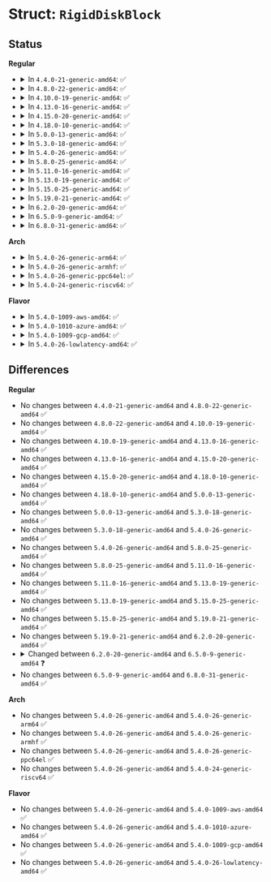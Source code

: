 # Struct: <code>RigidDiskBlock</code>

## Status
<b>Regular</b>
<ul>
<li>
<details>
<summary>In <code>4.4.0-21-generic-amd64</code>: ✅</summary>

```c
struct RigidDiskBlock {
    __u32 rdb_ID;
    __be32 rdb_SummedLongs;
    __s32 rdb_ChkSum;
    __u32 rdb_HostID;
    __be32 rdb_BlockBytes;
    __u32 rdb_Flags;
    __u32 rdb_BadBlockList;
    __be32 rdb_PartitionList;
    __u32 rdb_FileSysHeaderList;
    __u32 rdb_DriveInit;
    __u32[6] rdb_Reserved1;
    __u32 rdb_Cylinders;
    __u32 rdb_Sectors;
    __u32 rdb_Heads;
    __u32 rdb_Interleave;
    __u32 rdb_Park;
    __u32[3] rdb_Reserved2;
    __u32 rdb_WritePreComp;
    __u32 rdb_ReducedWrite;
    __u32 rdb_StepRate;
    __u32[5] rdb_Reserved3;
    __u32 rdb_RDBBlocksLo;
    __u32 rdb_RDBBlocksHi;
    __u32 rdb_LoCylinder;
    __u32 rdb_HiCylinder;
    __u32 rdb_CylBlocks;
    __u32 rdb_AutoParkSeconds;
    __u32 rdb_HighRDSKBlock;
    __u32 rdb_Reserved4;
    char[8] rdb_DiskVendor;
    char[16] rdb_DiskProduct;
    char[4] rdb_DiskRevision;
    char[8] rdb_ControllerVendor;
    char[16] rdb_ControllerProduct;
    char[4] rdb_ControllerRevision;
    __u32[10] rdb_Reserved5;
}
```
</details>
</li>
<li>
<details>
<summary>In <code>4.8.0-22-generic-amd64</code>: ✅</summary>

```c
struct RigidDiskBlock {
    __u32 rdb_ID;
    __be32 rdb_SummedLongs;
    __s32 rdb_ChkSum;
    __u32 rdb_HostID;
    __be32 rdb_BlockBytes;
    __u32 rdb_Flags;
    __u32 rdb_BadBlockList;
    __be32 rdb_PartitionList;
    __u32 rdb_FileSysHeaderList;
    __u32 rdb_DriveInit;
    __u32[6] rdb_Reserved1;
    __u32 rdb_Cylinders;
    __u32 rdb_Sectors;
    __u32 rdb_Heads;
    __u32 rdb_Interleave;
    __u32 rdb_Park;
    __u32[3] rdb_Reserved2;
    __u32 rdb_WritePreComp;
    __u32 rdb_ReducedWrite;
    __u32 rdb_StepRate;
    __u32[5] rdb_Reserved3;
    __u32 rdb_RDBBlocksLo;
    __u32 rdb_RDBBlocksHi;
    __u32 rdb_LoCylinder;
    __u32 rdb_HiCylinder;
    __u32 rdb_CylBlocks;
    __u32 rdb_AutoParkSeconds;
    __u32 rdb_HighRDSKBlock;
    __u32 rdb_Reserved4;
    char[8] rdb_DiskVendor;
    char[16] rdb_DiskProduct;
    char[4] rdb_DiskRevision;
    char[8] rdb_ControllerVendor;
    char[16] rdb_ControllerProduct;
    char[4] rdb_ControllerRevision;
    __u32[10] rdb_Reserved5;
}
```
</details>
</li>
<li>
<details>
<summary>In <code>4.10.0-19-generic-amd64</code>: ✅</summary>

```c
struct RigidDiskBlock {
    __u32 rdb_ID;
    __be32 rdb_SummedLongs;
    __s32 rdb_ChkSum;
    __u32 rdb_HostID;
    __be32 rdb_BlockBytes;
    __u32 rdb_Flags;
    __u32 rdb_BadBlockList;
    __be32 rdb_PartitionList;
    __u32 rdb_FileSysHeaderList;
    __u32 rdb_DriveInit;
    __u32[6] rdb_Reserved1;
    __u32 rdb_Cylinders;
    __u32 rdb_Sectors;
    __u32 rdb_Heads;
    __u32 rdb_Interleave;
    __u32 rdb_Park;
    __u32[3] rdb_Reserved2;
    __u32 rdb_WritePreComp;
    __u32 rdb_ReducedWrite;
    __u32 rdb_StepRate;
    __u32[5] rdb_Reserved3;
    __u32 rdb_RDBBlocksLo;
    __u32 rdb_RDBBlocksHi;
    __u32 rdb_LoCylinder;
    __u32 rdb_HiCylinder;
    __u32 rdb_CylBlocks;
    __u32 rdb_AutoParkSeconds;
    __u32 rdb_HighRDSKBlock;
    __u32 rdb_Reserved4;
    char[8] rdb_DiskVendor;
    char[16] rdb_DiskProduct;
    char[4] rdb_DiskRevision;
    char[8] rdb_ControllerVendor;
    char[16] rdb_ControllerProduct;
    char[4] rdb_ControllerRevision;
    __u32[10] rdb_Reserved5;
}
```
</details>
</li>
<li>
<details>
<summary>In <code>4.13.0-16-generic-amd64</code>: ✅</summary>

```c
struct RigidDiskBlock {
    __u32 rdb_ID;
    __be32 rdb_SummedLongs;
    __s32 rdb_ChkSum;
    __u32 rdb_HostID;
    __be32 rdb_BlockBytes;
    __u32 rdb_Flags;
    __u32 rdb_BadBlockList;
    __be32 rdb_PartitionList;
    __u32 rdb_FileSysHeaderList;
    __u32 rdb_DriveInit;
    __u32[6] rdb_Reserved1;
    __u32 rdb_Cylinders;
    __u32 rdb_Sectors;
    __u32 rdb_Heads;
    __u32 rdb_Interleave;
    __u32 rdb_Park;
    __u32[3] rdb_Reserved2;
    __u32 rdb_WritePreComp;
    __u32 rdb_ReducedWrite;
    __u32 rdb_StepRate;
    __u32[5] rdb_Reserved3;
    __u32 rdb_RDBBlocksLo;
    __u32 rdb_RDBBlocksHi;
    __u32 rdb_LoCylinder;
    __u32 rdb_HiCylinder;
    __u32 rdb_CylBlocks;
    __u32 rdb_AutoParkSeconds;
    __u32 rdb_HighRDSKBlock;
    __u32 rdb_Reserved4;
    char[8] rdb_DiskVendor;
    char[16] rdb_DiskProduct;
    char[4] rdb_DiskRevision;
    char[8] rdb_ControllerVendor;
    char[16] rdb_ControllerProduct;
    char[4] rdb_ControllerRevision;
    __u32[10] rdb_Reserved5;
}
```
</details>
</li>
<li>
<details>
<summary>In <code>4.15.0-20-generic-amd64</code>: ✅</summary>

```c
struct RigidDiskBlock {
    __u32 rdb_ID;
    __be32 rdb_SummedLongs;
    __s32 rdb_ChkSum;
    __u32 rdb_HostID;
    __be32 rdb_BlockBytes;
    __u32 rdb_Flags;
    __u32 rdb_BadBlockList;
    __be32 rdb_PartitionList;
    __u32 rdb_FileSysHeaderList;
    __u32 rdb_DriveInit;
    __u32[6] rdb_Reserved1;
    __u32 rdb_Cylinders;
    __u32 rdb_Sectors;
    __u32 rdb_Heads;
    __u32 rdb_Interleave;
    __u32 rdb_Park;
    __u32[3] rdb_Reserved2;
    __u32 rdb_WritePreComp;
    __u32 rdb_ReducedWrite;
    __u32 rdb_StepRate;
    __u32[5] rdb_Reserved3;
    __u32 rdb_RDBBlocksLo;
    __u32 rdb_RDBBlocksHi;
    __u32 rdb_LoCylinder;
    __u32 rdb_HiCylinder;
    __u32 rdb_CylBlocks;
    __u32 rdb_AutoParkSeconds;
    __u32 rdb_HighRDSKBlock;
    __u32 rdb_Reserved4;
    char[8] rdb_DiskVendor;
    char[16] rdb_DiskProduct;
    char[4] rdb_DiskRevision;
    char[8] rdb_ControllerVendor;
    char[16] rdb_ControllerProduct;
    char[4] rdb_ControllerRevision;
    __u32[10] rdb_Reserved5;
}
```
</details>
</li>
<li>
<details>
<summary>In <code>4.18.0-10-generic-amd64</code>: ✅</summary>

```c
struct RigidDiskBlock {
    __u32 rdb_ID;
    __be32 rdb_SummedLongs;
    __s32 rdb_ChkSum;
    __u32 rdb_HostID;
    __be32 rdb_BlockBytes;
    __u32 rdb_Flags;
    __u32 rdb_BadBlockList;
    __be32 rdb_PartitionList;
    __u32 rdb_FileSysHeaderList;
    __u32 rdb_DriveInit;
    __u32[6] rdb_Reserved1;
    __u32 rdb_Cylinders;
    __u32 rdb_Sectors;
    __u32 rdb_Heads;
    __u32 rdb_Interleave;
    __u32 rdb_Park;
    __u32[3] rdb_Reserved2;
    __u32 rdb_WritePreComp;
    __u32 rdb_ReducedWrite;
    __u32 rdb_StepRate;
    __u32[5] rdb_Reserved3;
    __u32 rdb_RDBBlocksLo;
    __u32 rdb_RDBBlocksHi;
    __u32 rdb_LoCylinder;
    __u32 rdb_HiCylinder;
    __u32 rdb_CylBlocks;
    __u32 rdb_AutoParkSeconds;
    __u32 rdb_HighRDSKBlock;
    __u32 rdb_Reserved4;
    char[8] rdb_DiskVendor;
    char[16] rdb_DiskProduct;
    char[4] rdb_DiskRevision;
    char[8] rdb_ControllerVendor;
    char[16] rdb_ControllerProduct;
    char[4] rdb_ControllerRevision;
    __u32[10] rdb_Reserved5;
}
```
</details>
</li>
<li>
<details>
<summary>In <code>5.0.0-13-generic-amd64</code>: ✅</summary>

```c
struct RigidDiskBlock {
    __u32 rdb_ID;
    __be32 rdb_SummedLongs;
    __s32 rdb_ChkSum;
    __u32 rdb_HostID;
    __be32 rdb_BlockBytes;
    __u32 rdb_Flags;
    __u32 rdb_BadBlockList;
    __be32 rdb_PartitionList;
    __u32 rdb_FileSysHeaderList;
    __u32 rdb_DriveInit;
    __u32[6] rdb_Reserved1;
    __u32 rdb_Cylinders;
    __u32 rdb_Sectors;
    __u32 rdb_Heads;
    __u32 rdb_Interleave;
    __u32 rdb_Park;
    __u32[3] rdb_Reserved2;
    __u32 rdb_WritePreComp;
    __u32 rdb_ReducedWrite;
    __u32 rdb_StepRate;
    __u32[5] rdb_Reserved3;
    __u32 rdb_RDBBlocksLo;
    __u32 rdb_RDBBlocksHi;
    __u32 rdb_LoCylinder;
    __u32 rdb_HiCylinder;
    __u32 rdb_CylBlocks;
    __u32 rdb_AutoParkSeconds;
    __u32 rdb_HighRDSKBlock;
    __u32 rdb_Reserved4;
    char[8] rdb_DiskVendor;
    char[16] rdb_DiskProduct;
    char[4] rdb_DiskRevision;
    char[8] rdb_ControllerVendor;
    char[16] rdb_ControllerProduct;
    char[4] rdb_ControllerRevision;
    __u32[10] rdb_Reserved5;
}
```
</details>
</li>
<li>
<details>
<summary>In <code>5.3.0-18-generic-amd64</code>: ✅</summary>

```c
struct RigidDiskBlock {
    __u32 rdb_ID;
    __be32 rdb_SummedLongs;
    __s32 rdb_ChkSum;
    __u32 rdb_HostID;
    __be32 rdb_BlockBytes;
    __u32 rdb_Flags;
    __u32 rdb_BadBlockList;
    __be32 rdb_PartitionList;
    __u32 rdb_FileSysHeaderList;
    __u32 rdb_DriveInit;
    __u32[6] rdb_Reserved1;
    __u32 rdb_Cylinders;
    __u32 rdb_Sectors;
    __u32 rdb_Heads;
    __u32 rdb_Interleave;
    __u32 rdb_Park;
    __u32[3] rdb_Reserved2;
    __u32 rdb_WritePreComp;
    __u32 rdb_ReducedWrite;
    __u32 rdb_StepRate;
    __u32[5] rdb_Reserved3;
    __u32 rdb_RDBBlocksLo;
    __u32 rdb_RDBBlocksHi;
    __u32 rdb_LoCylinder;
    __u32 rdb_HiCylinder;
    __u32 rdb_CylBlocks;
    __u32 rdb_AutoParkSeconds;
    __u32 rdb_HighRDSKBlock;
    __u32 rdb_Reserved4;
    char[8] rdb_DiskVendor;
    char[16] rdb_DiskProduct;
    char[4] rdb_DiskRevision;
    char[8] rdb_ControllerVendor;
    char[16] rdb_ControllerProduct;
    char[4] rdb_ControllerRevision;
    __u32[10] rdb_Reserved5;
}
```
</details>
</li>
<li>
<details>
<summary>In <code>5.4.0-26-generic-amd64</code>: ✅</summary>

```c
struct RigidDiskBlock {
    __u32 rdb_ID;
    __be32 rdb_SummedLongs;
    __s32 rdb_ChkSum;
    __u32 rdb_HostID;
    __be32 rdb_BlockBytes;
    __u32 rdb_Flags;
    __u32 rdb_BadBlockList;
    __be32 rdb_PartitionList;
    __u32 rdb_FileSysHeaderList;
    __u32 rdb_DriveInit;
    __u32[6] rdb_Reserved1;
    __u32 rdb_Cylinders;
    __u32 rdb_Sectors;
    __u32 rdb_Heads;
    __u32 rdb_Interleave;
    __u32 rdb_Park;
    __u32[3] rdb_Reserved2;
    __u32 rdb_WritePreComp;
    __u32 rdb_ReducedWrite;
    __u32 rdb_StepRate;
    __u32[5] rdb_Reserved3;
    __u32 rdb_RDBBlocksLo;
    __u32 rdb_RDBBlocksHi;
    __u32 rdb_LoCylinder;
    __u32 rdb_HiCylinder;
    __u32 rdb_CylBlocks;
    __u32 rdb_AutoParkSeconds;
    __u32 rdb_HighRDSKBlock;
    __u32 rdb_Reserved4;
    char[8] rdb_DiskVendor;
    char[16] rdb_DiskProduct;
    char[4] rdb_DiskRevision;
    char[8] rdb_ControllerVendor;
    char[16] rdb_ControllerProduct;
    char[4] rdb_ControllerRevision;
    __u32[10] rdb_Reserved5;
}
```
</details>
</li>
<li>
<details>
<summary>In <code>5.8.0-25-generic-amd64</code>: ✅</summary>

```c
struct RigidDiskBlock {
    __u32 rdb_ID;
    __be32 rdb_SummedLongs;
    __s32 rdb_ChkSum;
    __u32 rdb_HostID;
    __be32 rdb_BlockBytes;
    __u32 rdb_Flags;
    __u32 rdb_BadBlockList;
    __be32 rdb_PartitionList;
    __u32 rdb_FileSysHeaderList;
    __u32 rdb_DriveInit;
    __u32[6] rdb_Reserved1;
    __u32 rdb_Cylinders;
    __u32 rdb_Sectors;
    __u32 rdb_Heads;
    __u32 rdb_Interleave;
    __u32 rdb_Park;
    __u32[3] rdb_Reserved2;
    __u32 rdb_WritePreComp;
    __u32 rdb_ReducedWrite;
    __u32 rdb_StepRate;
    __u32[5] rdb_Reserved3;
    __u32 rdb_RDBBlocksLo;
    __u32 rdb_RDBBlocksHi;
    __u32 rdb_LoCylinder;
    __u32 rdb_HiCylinder;
    __u32 rdb_CylBlocks;
    __u32 rdb_AutoParkSeconds;
    __u32 rdb_HighRDSKBlock;
    __u32 rdb_Reserved4;
    char[8] rdb_DiskVendor;
    char[16] rdb_DiskProduct;
    char[4] rdb_DiskRevision;
    char[8] rdb_ControllerVendor;
    char[16] rdb_ControllerProduct;
    char[4] rdb_ControllerRevision;
    __u32[10] rdb_Reserved5;
}
```
</details>
</li>
<li>
<details>
<summary>In <code>5.11.0-16-generic-amd64</code>: ✅</summary>

```c
struct RigidDiskBlock {
    __u32 rdb_ID;
    __be32 rdb_SummedLongs;
    __s32 rdb_ChkSum;
    __u32 rdb_HostID;
    __be32 rdb_BlockBytes;
    __u32 rdb_Flags;
    __u32 rdb_BadBlockList;
    __be32 rdb_PartitionList;
    __u32 rdb_FileSysHeaderList;
    __u32 rdb_DriveInit;
    __u32[6] rdb_Reserved1;
    __u32 rdb_Cylinders;
    __u32 rdb_Sectors;
    __u32 rdb_Heads;
    __u32 rdb_Interleave;
    __u32 rdb_Park;
    __u32[3] rdb_Reserved2;
    __u32 rdb_WritePreComp;
    __u32 rdb_ReducedWrite;
    __u32 rdb_StepRate;
    __u32[5] rdb_Reserved3;
    __u32 rdb_RDBBlocksLo;
    __u32 rdb_RDBBlocksHi;
    __u32 rdb_LoCylinder;
    __u32 rdb_HiCylinder;
    __u32 rdb_CylBlocks;
    __u32 rdb_AutoParkSeconds;
    __u32 rdb_HighRDSKBlock;
    __u32 rdb_Reserved4;
    char[8] rdb_DiskVendor;
    char[16] rdb_DiskProduct;
    char[4] rdb_DiskRevision;
    char[8] rdb_ControllerVendor;
    char[16] rdb_ControllerProduct;
    char[4] rdb_ControllerRevision;
    __u32[10] rdb_Reserved5;
}
```
</details>
</li>
<li>
<details>
<summary>In <code>5.13.0-19-generic-amd64</code>: ✅</summary>

```c
struct RigidDiskBlock {
    __u32 rdb_ID;
    __be32 rdb_SummedLongs;
    __s32 rdb_ChkSum;
    __u32 rdb_HostID;
    __be32 rdb_BlockBytes;
    __u32 rdb_Flags;
    __u32 rdb_BadBlockList;
    __be32 rdb_PartitionList;
    __u32 rdb_FileSysHeaderList;
    __u32 rdb_DriveInit;
    __u32[6] rdb_Reserved1;
    __u32 rdb_Cylinders;
    __u32 rdb_Sectors;
    __u32 rdb_Heads;
    __u32 rdb_Interleave;
    __u32 rdb_Park;
    __u32[3] rdb_Reserved2;
    __u32 rdb_WritePreComp;
    __u32 rdb_ReducedWrite;
    __u32 rdb_StepRate;
    __u32[5] rdb_Reserved3;
    __u32 rdb_RDBBlocksLo;
    __u32 rdb_RDBBlocksHi;
    __u32 rdb_LoCylinder;
    __u32 rdb_HiCylinder;
    __u32 rdb_CylBlocks;
    __u32 rdb_AutoParkSeconds;
    __u32 rdb_HighRDSKBlock;
    __u32 rdb_Reserved4;
    char[8] rdb_DiskVendor;
    char[16] rdb_DiskProduct;
    char[4] rdb_DiskRevision;
    char[8] rdb_ControllerVendor;
    char[16] rdb_ControllerProduct;
    char[4] rdb_ControllerRevision;
    __u32[10] rdb_Reserved5;
}
```
</details>
</li>
<li>
<details>
<summary>In <code>5.15.0-25-generic-amd64</code>: ✅</summary>

```c
struct RigidDiskBlock {
    __u32 rdb_ID;
    __be32 rdb_SummedLongs;
    __s32 rdb_ChkSum;
    __u32 rdb_HostID;
    __be32 rdb_BlockBytes;
    __u32 rdb_Flags;
    __u32 rdb_BadBlockList;
    __be32 rdb_PartitionList;
    __u32 rdb_FileSysHeaderList;
    __u32 rdb_DriveInit;
    __u32[6] rdb_Reserved1;
    __u32 rdb_Cylinders;
    __u32 rdb_Sectors;
    __u32 rdb_Heads;
    __u32 rdb_Interleave;
    __u32 rdb_Park;
    __u32[3] rdb_Reserved2;
    __u32 rdb_WritePreComp;
    __u32 rdb_ReducedWrite;
    __u32 rdb_StepRate;
    __u32[5] rdb_Reserved3;
    __u32 rdb_RDBBlocksLo;
    __u32 rdb_RDBBlocksHi;
    __u32 rdb_LoCylinder;
    __u32 rdb_HiCylinder;
    __u32 rdb_CylBlocks;
    __u32 rdb_AutoParkSeconds;
    __u32 rdb_HighRDSKBlock;
    __u32 rdb_Reserved4;
    char[8] rdb_DiskVendor;
    char[16] rdb_DiskProduct;
    char[4] rdb_DiskRevision;
    char[8] rdb_ControllerVendor;
    char[16] rdb_ControllerProduct;
    char[4] rdb_ControllerRevision;
    __u32[10] rdb_Reserved5;
}
```
</details>
</li>
<li>
<details>
<summary>In <code>5.19.0-21-generic-amd64</code>: ✅</summary>

```c
struct RigidDiskBlock {
    __u32 rdb_ID;
    __be32 rdb_SummedLongs;
    __s32 rdb_ChkSum;
    __u32 rdb_HostID;
    __be32 rdb_BlockBytes;
    __u32 rdb_Flags;
    __u32 rdb_BadBlockList;
    __be32 rdb_PartitionList;
    __u32 rdb_FileSysHeaderList;
    __u32 rdb_DriveInit;
    __u32[6] rdb_Reserved1;
    __u32 rdb_Cylinders;
    __u32 rdb_Sectors;
    __u32 rdb_Heads;
    __u32 rdb_Interleave;
    __u32 rdb_Park;
    __u32[3] rdb_Reserved2;
    __u32 rdb_WritePreComp;
    __u32 rdb_ReducedWrite;
    __u32 rdb_StepRate;
    __u32[5] rdb_Reserved3;
    __u32 rdb_RDBBlocksLo;
    __u32 rdb_RDBBlocksHi;
    __u32 rdb_LoCylinder;
    __u32 rdb_HiCylinder;
    __u32 rdb_CylBlocks;
    __u32 rdb_AutoParkSeconds;
    __u32 rdb_HighRDSKBlock;
    __u32 rdb_Reserved4;
    char[8] rdb_DiskVendor;
    char[16] rdb_DiskProduct;
    char[4] rdb_DiskRevision;
    char[8] rdb_ControllerVendor;
    char[16] rdb_ControllerProduct;
    char[4] rdb_ControllerRevision;
    __u32[10] rdb_Reserved5;
}
```
</details>
</li>
<li>
<details>
<summary>In <code>6.2.0-20-generic-amd64</code>: ✅</summary>

```c
struct RigidDiskBlock {
    __u32 rdb_ID;
    __be32 rdb_SummedLongs;
    __s32 rdb_ChkSum;
    __u32 rdb_HostID;
    __be32 rdb_BlockBytes;
    __u32 rdb_Flags;
    __u32 rdb_BadBlockList;
    __be32 rdb_PartitionList;
    __u32 rdb_FileSysHeaderList;
    __u32 rdb_DriveInit;
    __u32[6] rdb_Reserved1;
    __u32 rdb_Cylinders;
    __u32 rdb_Sectors;
    __u32 rdb_Heads;
    __u32 rdb_Interleave;
    __u32 rdb_Park;
    __u32[3] rdb_Reserved2;
    __u32 rdb_WritePreComp;
    __u32 rdb_ReducedWrite;
    __u32 rdb_StepRate;
    __u32[5] rdb_Reserved3;
    __u32 rdb_RDBBlocksLo;
    __u32 rdb_RDBBlocksHi;
    __u32 rdb_LoCylinder;
    __u32 rdb_HiCylinder;
    __u32 rdb_CylBlocks;
    __u32 rdb_AutoParkSeconds;
    __u32 rdb_HighRDSKBlock;
    __u32 rdb_Reserved4;
    char[8] rdb_DiskVendor;
    char[16] rdb_DiskProduct;
    char[4] rdb_DiskRevision;
    char[8] rdb_ControllerVendor;
    char[16] rdb_ControllerProduct;
    char[4] rdb_ControllerRevision;
    __u32[10] rdb_Reserved5;
}
```
</details>
</li>
<li>
<details>
<summary>In <code>6.5.0-9-generic-amd64</code>: ✅</summary>

```c
struct RigidDiskBlock {
    __be32 rdb_ID;
    __be32 rdb_SummedLongs;
    __be32 rdb_ChkSum;
    __be32 rdb_HostID;
    __be32 rdb_BlockBytes;
    __be32 rdb_Flags;
    __be32 rdb_BadBlockList;
    __be32 rdb_PartitionList;
    __be32 rdb_FileSysHeaderList;
    __be32 rdb_DriveInit;
    __be32[6] rdb_Reserved1;
    __be32 rdb_Cylinders;
    __be32 rdb_Sectors;
    __be32 rdb_Heads;
    __be32 rdb_Interleave;
    __be32 rdb_Park;
    __be32[3] rdb_Reserved2;
    __be32 rdb_WritePreComp;
    __be32 rdb_ReducedWrite;
    __be32 rdb_StepRate;
    __be32[5] rdb_Reserved3;
    __be32 rdb_RDBBlocksLo;
    __be32 rdb_RDBBlocksHi;
    __be32 rdb_LoCylinder;
    __be32 rdb_HiCylinder;
    __be32 rdb_CylBlocks;
    __be32 rdb_AutoParkSeconds;
    __be32 rdb_HighRDSKBlock;
    __be32 rdb_Reserved4;
    char[8] rdb_DiskVendor;
    char[16] rdb_DiskProduct;
    char[4] rdb_DiskRevision;
    char[8] rdb_ControllerVendor;
    char[16] rdb_ControllerProduct;
    char[4] rdb_ControllerRevision;
    __be32[10] rdb_Reserved5;
}
```
</details>
</li>
<li>
<details>
<summary>In <code>6.8.0-31-generic-amd64</code>: ✅</summary>

```c
struct RigidDiskBlock {
    __be32 rdb_ID;
    __be32 rdb_SummedLongs;
    __be32 rdb_ChkSum;
    __be32 rdb_HostID;
    __be32 rdb_BlockBytes;
    __be32 rdb_Flags;
    __be32 rdb_BadBlockList;
    __be32 rdb_PartitionList;
    __be32 rdb_FileSysHeaderList;
    __be32 rdb_DriveInit;
    __be32[6] rdb_Reserved1;
    __be32 rdb_Cylinders;
    __be32 rdb_Sectors;
    __be32 rdb_Heads;
    __be32 rdb_Interleave;
    __be32 rdb_Park;
    __be32[3] rdb_Reserved2;
    __be32 rdb_WritePreComp;
    __be32 rdb_ReducedWrite;
    __be32 rdb_StepRate;
    __be32[5] rdb_Reserved3;
    __be32 rdb_RDBBlocksLo;
    __be32 rdb_RDBBlocksHi;
    __be32 rdb_LoCylinder;
    __be32 rdb_HiCylinder;
    __be32 rdb_CylBlocks;
    __be32 rdb_AutoParkSeconds;
    __be32 rdb_HighRDSKBlock;
    __be32 rdb_Reserved4;
    char[8] rdb_DiskVendor;
    char[16] rdb_DiskProduct;
    char[4] rdb_DiskRevision;
    char[8] rdb_ControllerVendor;
    char[16] rdb_ControllerProduct;
    char[4] rdb_ControllerRevision;
    __be32[10] rdb_Reserved5;
}
```
</details>
</li>
</ul>
<b>Arch</b>
<ul>
<li>
<details>
<summary>In <code>5.4.0-26-generic-arm64</code>: ✅</summary>

```c
struct RigidDiskBlock {
    __u32 rdb_ID;
    __be32 rdb_SummedLongs;
    __s32 rdb_ChkSum;
    __u32 rdb_HostID;
    __be32 rdb_BlockBytes;
    __u32 rdb_Flags;
    __u32 rdb_BadBlockList;
    __be32 rdb_PartitionList;
    __u32 rdb_FileSysHeaderList;
    __u32 rdb_DriveInit;
    __u32[6] rdb_Reserved1;
    __u32 rdb_Cylinders;
    __u32 rdb_Sectors;
    __u32 rdb_Heads;
    __u32 rdb_Interleave;
    __u32 rdb_Park;
    __u32[3] rdb_Reserved2;
    __u32 rdb_WritePreComp;
    __u32 rdb_ReducedWrite;
    __u32 rdb_StepRate;
    __u32[5] rdb_Reserved3;
    __u32 rdb_RDBBlocksLo;
    __u32 rdb_RDBBlocksHi;
    __u32 rdb_LoCylinder;
    __u32 rdb_HiCylinder;
    __u32 rdb_CylBlocks;
    __u32 rdb_AutoParkSeconds;
    __u32 rdb_HighRDSKBlock;
    __u32 rdb_Reserved4;
    char[8] rdb_DiskVendor;
    char[16] rdb_DiskProduct;
    char[4] rdb_DiskRevision;
    char[8] rdb_ControllerVendor;
    char[16] rdb_ControllerProduct;
    char[4] rdb_ControllerRevision;
    __u32[10] rdb_Reserved5;
}
```
</details>
</li>
<li>
<details>
<summary>In <code>5.4.0-26-generic-armhf</code>: ✅</summary>

```c
struct RigidDiskBlock {
    __u32 rdb_ID;
    __be32 rdb_SummedLongs;
    __s32 rdb_ChkSum;
    __u32 rdb_HostID;
    __be32 rdb_BlockBytes;
    __u32 rdb_Flags;
    __u32 rdb_BadBlockList;
    __be32 rdb_PartitionList;
    __u32 rdb_FileSysHeaderList;
    __u32 rdb_DriveInit;
    __u32[6] rdb_Reserved1;
    __u32 rdb_Cylinders;
    __u32 rdb_Sectors;
    __u32 rdb_Heads;
    __u32 rdb_Interleave;
    __u32 rdb_Park;
    __u32[3] rdb_Reserved2;
    __u32 rdb_WritePreComp;
    __u32 rdb_ReducedWrite;
    __u32 rdb_StepRate;
    __u32[5] rdb_Reserved3;
    __u32 rdb_RDBBlocksLo;
    __u32 rdb_RDBBlocksHi;
    __u32 rdb_LoCylinder;
    __u32 rdb_HiCylinder;
    __u32 rdb_CylBlocks;
    __u32 rdb_AutoParkSeconds;
    __u32 rdb_HighRDSKBlock;
    __u32 rdb_Reserved4;
    char[8] rdb_DiskVendor;
    char[16] rdb_DiskProduct;
    char[4] rdb_DiskRevision;
    char[8] rdb_ControllerVendor;
    char[16] rdb_ControllerProduct;
    char[4] rdb_ControllerRevision;
    __u32[10] rdb_Reserved5;
}
```
</details>
</li>
<li>
<details>
<summary>In <code>5.4.0-26-generic-ppc64el</code>: ✅</summary>

```c
struct RigidDiskBlock {
    __u32 rdb_ID;
    __be32 rdb_SummedLongs;
    __s32 rdb_ChkSum;
    __u32 rdb_HostID;
    __be32 rdb_BlockBytes;
    __u32 rdb_Flags;
    __u32 rdb_BadBlockList;
    __be32 rdb_PartitionList;
    __u32 rdb_FileSysHeaderList;
    __u32 rdb_DriveInit;
    __u32[6] rdb_Reserved1;
    __u32 rdb_Cylinders;
    __u32 rdb_Sectors;
    __u32 rdb_Heads;
    __u32 rdb_Interleave;
    __u32 rdb_Park;
    __u32[3] rdb_Reserved2;
    __u32 rdb_WritePreComp;
    __u32 rdb_ReducedWrite;
    __u32 rdb_StepRate;
    __u32[5] rdb_Reserved3;
    __u32 rdb_RDBBlocksLo;
    __u32 rdb_RDBBlocksHi;
    __u32 rdb_LoCylinder;
    __u32 rdb_HiCylinder;
    __u32 rdb_CylBlocks;
    __u32 rdb_AutoParkSeconds;
    __u32 rdb_HighRDSKBlock;
    __u32 rdb_Reserved4;
    char[8] rdb_DiskVendor;
    char[16] rdb_DiskProduct;
    char[4] rdb_DiskRevision;
    char[8] rdb_ControllerVendor;
    char[16] rdb_ControllerProduct;
    char[4] rdb_ControllerRevision;
    __u32[10] rdb_Reserved5;
}
```
</details>
</li>
<li>
<details>
<summary>In <code>5.4.0-24-generic-riscv64</code>: ✅</summary>

```c
struct RigidDiskBlock {
    __u32 rdb_ID;
    __be32 rdb_SummedLongs;
    __s32 rdb_ChkSum;
    __u32 rdb_HostID;
    __be32 rdb_BlockBytes;
    __u32 rdb_Flags;
    __u32 rdb_BadBlockList;
    __be32 rdb_PartitionList;
    __u32 rdb_FileSysHeaderList;
    __u32 rdb_DriveInit;
    __u32[6] rdb_Reserved1;
    __u32 rdb_Cylinders;
    __u32 rdb_Sectors;
    __u32 rdb_Heads;
    __u32 rdb_Interleave;
    __u32 rdb_Park;
    __u32[3] rdb_Reserved2;
    __u32 rdb_WritePreComp;
    __u32 rdb_ReducedWrite;
    __u32 rdb_StepRate;
    __u32[5] rdb_Reserved3;
    __u32 rdb_RDBBlocksLo;
    __u32 rdb_RDBBlocksHi;
    __u32 rdb_LoCylinder;
    __u32 rdb_HiCylinder;
    __u32 rdb_CylBlocks;
    __u32 rdb_AutoParkSeconds;
    __u32 rdb_HighRDSKBlock;
    __u32 rdb_Reserved4;
    char[8] rdb_DiskVendor;
    char[16] rdb_DiskProduct;
    char[4] rdb_DiskRevision;
    char[8] rdb_ControllerVendor;
    char[16] rdb_ControllerProduct;
    char[4] rdb_ControllerRevision;
    __u32[10] rdb_Reserved5;
}
```
</details>
</li>
</ul>
<b>Flavor</b>
<ul>
<li>
<details>
<summary>In <code>5.4.0-1009-aws-amd64</code>: ✅</summary>

```c
struct RigidDiskBlock {
    __u32 rdb_ID;
    __be32 rdb_SummedLongs;
    __s32 rdb_ChkSum;
    __u32 rdb_HostID;
    __be32 rdb_BlockBytes;
    __u32 rdb_Flags;
    __u32 rdb_BadBlockList;
    __be32 rdb_PartitionList;
    __u32 rdb_FileSysHeaderList;
    __u32 rdb_DriveInit;
    __u32[6] rdb_Reserved1;
    __u32 rdb_Cylinders;
    __u32 rdb_Sectors;
    __u32 rdb_Heads;
    __u32 rdb_Interleave;
    __u32 rdb_Park;
    __u32[3] rdb_Reserved2;
    __u32 rdb_WritePreComp;
    __u32 rdb_ReducedWrite;
    __u32 rdb_StepRate;
    __u32[5] rdb_Reserved3;
    __u32 rdb_RDBBlocksLo;
    __u32 rdb_RDBBlocksHi;
    __u32 rdb_LoCylinder;
    __u32 rdb_HiCylinder;
    __u32 rdb_CylBlocks;
    __u32 rdb_AutoParkSeconds;
    __u32 rdb_HighRDSKBlock;
    __u32 rdb_Reserved4;
    char[8] rdb_DiskVendor;
    char[16] rdb_DiskProduct;
    char[4] rdb_DiskRevision;
    char[8] rdb_ControllerVendor;
    char[16] rdb_ControllerProduct;
    char[4] rdb_ControllerRevision;
    __u32[10] rdb_Reserved5;
}
```
</details>
</li>
<li>
<details>
<summary>In <code>5.4.0-1010-azure-amd64</code>: ✅</summary>

```c
struct RigidDiskBlock {
    __u32 rdb_ID;
    __be32 rdb_SummedLongs;
    __s32 rdb_ChkSum;
    __u32 rdb_HostID;
    __be32 rdb_BlockBytes;
    __u32 rdb_Flags;
    __u32 rdb_BadBlockList;
    __be32 rdb_PartitionList;
    __u32 rdb_FileSysHeaderList;
    __u32 rdb_DriveInit;
    __u32[6] rdb_Reserved1;
    __u32 rdb_Cylinders;
    __u32 rdb_Sectors;
    __u32 rdb_Heads;
    __u32 rdb_Interleave;
    __u32 rdb_Park;
    __u32[3] rdb_Reserved2;
    __u32 rdb_WritePreComp;
    __u32 rdb_ReducedWrite;
    __u32 rdb_StepRate;
    __u32[5] rdb_Reserved3;
    __u32 rdb_RDBBlocksLo;
    __u32 rdb_RDBBlocksHi;
    __u32 rdb_LoCylinder;
    __u32 rdb_HiCylinder;
    __u32 rdb_CylBlocks;
    __u32 rdb_AutoParkSeconds;
    __u32 rdb_HighRDSKBlock;
    __u32 rdb_Reserved4;
    char[8] rdb_DiskVendor;
    char[16] rdb_DiskProduct;
    char[4] rdb_DiskRevision;
    char[8] rdb_ControllerVendor;
    char[16] rdb_ControllerProduct;
    char[4] rdb_ControllerRevision;
    __u32[10] rdb_Reserved5;
}
```
</details>
</li>
<li>
<details>
<summary>In <code>5.4.0-1009-gcp-amd64</code>: ✅</summary>

```c
struct RigidDiskBlock {
    __u32 rdb_ID;
    __be32 rdb_SummedLongs;
    __s32 rdb_ChkSum;
    __u32 rdb_HostID;
    __be32 rdb_BlockBytes;
    __u32 rdb_Flags;
    __u32 rdb_BadBlockList;
    __be32 rdb_PartitionList;
    __u32 rdb_FileSysHeaderList;
    __u32 rdb_DriveInit;
    __u32[6] rdb_Reserved1;
    __u32 rdb_Cylinders;
    __u32 rdb_Sectors;
    __u32 rdb_Heads;
    __u32 rdb_Interleave;
    __u32 rdb_Park;
    __u32[3] rdb_Reserved2;
    __u32 rdb_WritePreComp;
    __u32 rdb_ReducedWrite;
    __u32 rdb_StepRate;
    __u32[5] rdb_Reserved3;
    __u32 rdb_RDBBlocksLo;
    __u32 rdb_RDBBlocksHi;
    __u32 rdb_LoCylinder;
    __u32 rdb_HiCylinder;
    __u32 rdb_CylBlocks;
    __u32 rdb_AutoParkSeconds;
    __u32 rdb_HighRDSKBlock;
    __u32 rdb_Reserved4;
    char[8] rdb_DiskVendor;
    char[16] rdb_DiskProduct;
    char[4] rdb_DiskRevision;
    char[8] rdb_ControllerVendor;
    char[16] rdb_ControllerProduct;
    char[4] rdb_ControllerRevision;
    __u32[10] rdb_Reserved5;
}
```
</details>
</li>
<li>
<details>
<summary>In <code>5.4.0-26-lowlatency-amd64</code>: ✅</summary>

```c
struct RigidDiskBlock {
    __u32 rdb_ID;
    __be32 rdb_SummedLongs;
    __s32 rdb_ChkSum;
    __u32 rdb_HostID;
    __be32 rdb_BlockBytes;
    __u32 rdb_Flags;
    __u32 rdb_BadBlockList;
    __be32 rdb_PartitionList;
    __u32 rdb_FileSysHeaderList;
    __u32 rdb_DriveInit;
    __u32[6] rdb_Reserved1;
    __u32 rdb_Cylinders;
    __u32 rdb_Sectors;
    __u32 rdb_Heads;
    __u32 rdb_Interleave;
    __u32 rdb_Park;
    __u32[3] rdb_Reserved2;
    __u32 rdb_WritePreComp;
    __u32 rdb_ReducedWrite;
    __u32 rdb_StepRate;
    __u32[5] rdb_Reserved3;
    __u32 rdb_RDBBlocksLo;
    __u32 rdb_RDBBlocksHi;
    __u32 rdb_LoCylinder;
    __u32 rdb_HiCylinder;
    __u32 rdb_CylBlocks;
    __u32 rdb_AutoParkSeconds;
    __u32 rdb_HighRDSKBlock;
    __u32 rdb_Reserved4;
    char[8] rdb_DiskVendor;
    char[16] rdb_DiskProduct;
    char[4] rdb_DiskRevision;
    char[8] rdb_ControllerVendor;
    char[16] rdb_ControllerProduct;
    char[4] rdb_ControllerRevision;
    __u32[10] rdb_Reserved5;
}
```
</details>
</li>
</ul>

## Differences
<b>Regular</b>
<ul>
<li>
No changes between <code>4.4.0-21-generic-amd64</code> and <code>4.8.0-22-generic-amd64</code> ✅
</li>
<li>
No changes between <code>4.8.0-22-generic-amd64</code> and <code>4.10.0-19-generic-amd64</code> ✅
</li>
<li>
No changes between <code>4.10.0-19-generic-amd64</code> and <code>4.13.0-16-generic-amd64</code> ✅
</li>
<li>
No changes between <code>4.13.0-16-generic-amd64</code> and <code>4.15.0-20-generic-amd64</code> ✅
</li>
<li>
No changes between <code>4.15.0-20-generic-amd64</code> and <code>4.18.0-10-generic-amd64</code> ✅
</li>
<li>
No changes between <code>4.18.0-10-generic-amd64</code> and <code>5.0.0-13-generic-amd64</code> ✅
</li>
<li>
No changes between <code>5.0.0-13-generic-amd64</code> and <code>5.3.0-18-generic-amd64</code> ✅
</li>
<li>
No changes between <code>5.3.0-18-generic-amd64</code> and <code>5.4.0-26-generic-amd64</code> ✅
</li>
<li>
No changes between <code>5.4.0-26-generic-amd64</code> and <code>5.8.0-25-generic-amd64</code> ✅
</li>
<li>
No changes between <code>5.8.0-25-generic-amd64</code> and <code>5.11.0-16-generic-amd64</code> ✅
</li>
<li>
No changes between <code>5.11.0-16-generic-amd64</code> and <code>5.13.0-19-generic-amd64</code> ✅
</li>
<li>
No changes between <code>5.13.0-19-generic-amd64</code> and <code>5.15.0-25-generic-amd64</code> ✅
</li>
<li>
No changes between <code>5.15.0-25-generic-amd64</code> and <code>5.19.0-21-generic-amd64</code> ✅
</li>
<li>
No changes between <code>5.19.0-21-generic-amd64</code> and <code>6.2.0-20-generic-amd64</code> ✅
</li>
<li>
<details>
<summary>Changed between <code>6.2.0-20-generic-amd64</code> and <code>6.5.0-9-generic-amd64</code> ❓</summary>
<ul>
<li>
<b>Field type changed. </b>
<code>__u32 rdb_ID</code> ➡️ <code>__be32 rdb_ID</code>
</li>
<li>
<b>Field type changed. </b>
<code>__s32 rdb_ChkSum</code> ➡️ <code>__be32 rdb_ChkSum</code>
</li>
<li>
<b>Field type changed. </b>
<code>__u32 rdb_HostID</code> ➡️ <code>__be32 rdb_HostID</code>
</li>
<li>
<b>Field type changed. </b>
<code>__u32 rdb_Flags</code> ➡️ <code>__be32 rdb_Flags</code>
</li>
<li>
<b>Field type changed. </b>
<code>__u32 rdb_BadBlockList</code> ➡️ <code>__be32 rdb_BadBlockList</code>
</li>
<li>
<b>Field type changed. </b>
<code>__u32 rdb_FileSysHeaderList</code> ➡️ <code>__be32 rdb_FileSysHeaderList</code>
</li>
<li>
<b>Field type changed. </b>
<code>__u32 rdb_DriveInit</code> ➡️ <code>__be32 rdb_DriveInit</code>
</li>
<li>
<b>Field type changed. </b>
<code>__u32[6] rdb_Reserved1</code> ➡️ <code>__be32[6] rdb_Reserved1</code>
</li>
<li>
<b>Field type changed. </b>
<code>__u32 rdb_Cylinders</code> ➡️ <code>__be32 rdb_Cylinders</code>
</li>
<li>
<b>Field type changed. </b>
<code>__u32 rdb_Sectors</code> ➡️ <code>__be32 rdb_Sectors</code>
</li>
<li>
<b>Field type changed. </b>
<code>__u32 rdb_Heads</code> ➡️ <code>__be32 rdb_Heads</code>
</li>
<li>
<b>Field type changed. </b>
<code>__u32 rdb_Interleave</code> ➡️ <code>__be32 rdb_Interleave</code>
</li>
<li>
<b>Field type changed. </b>
<code>__u32 rdb_Park</code> ➡️ <code>__be32 rdb_Park</code>
</li>
<li>
<b>Field type changed. </b>
<code>__u32[3] rdb_Reserved2</code> ➡️ <code>__be32[3] rdb_Reserved2</code>
</li>
<li>
<b>Field type changed. </b>
<code>__u32 rdb_WritePreComp</code> ➡️ <code>__be32 rdb_WritePreComp</code>
</li>
<li>
<b>Field type changed. </b>
<code>__u32 rdb_ReducedWrite</code> ➡️ <code>__be32 rdb_ReducedWrite</code>
</li>
<li>
<b>Field type changed. </b>
<code>__u32 rdb_StepRate</code> ➡️ <code>__be32 rdb_StepRate</code>
</li>
<li>
<b>Field type changed. </b>
<code>__u32[5] rdb_Reserved3</code> ➡️ <code>__be32[5] rdb_Reserved3</code>
</li>
<li>
<b>Field type changed. </b>
<code>__u32 rdb_RDBBlocksLo</code> ➡️ <code>__be32 rdb_RDBBlocksLo</code>
</li>
<li>
<b>Field type changed. </b>
<code>__u32 rdb_RDBBlocksHi</code> ➡️ <code>__be32 rdb_RDBBlocksHi</code>
</li>
<li>
<b>Field type changed. </b>
<code>__u32 rdb_LoCylinder</code> ➡️ <code>__be32 rdb_LoCylinder</code>
</li>
<li>
<b>Field type changed. </b>
<code>__u32 rdb_HiCylinder</code> ➡️ <code>__be32 rdb_HiCylinder</code>
</li>
<li>
<b>Field type changed. </b>
<code>__u32 rdb_CylBlocks</code> ➡️ <code>__be32 rdb_CylBlocks</code>
</li>
<li>
<b>Field type changed. </b>
<code>__u32 rdb_AutoParkSeconds</code> ➡️ <code>__be32 rdb_AutoParkSeconds</code>
</li>
<li>
<b>Field type changed. </b>
<code>__u32 rdb_HighRDSKBlock</code> ➡️ <code>__be32 rdb_HighRDSKBlock</code>
</li>
<li>
<b>Field type changed. </b>
<code>__u32 rdb_Reserved4</code> ➡️ <code>__be32 rdb_Reserved4</code>
</li>
<li>
<b>Field type changed. </b>
<code>__u32[10] rdb_Reserved5</code> ➡️ <code>__be32[10] rdb_Reserved5</code>
</li>
</ul>
</details>
</li>
<li>
No changes between <code>6.5.0-9-generic-amd64</code> and <code>6.8.0-31-generic-amd64</code> ✅
</li>
</ul>
<b>Arch</b>
<ul>
<li>
No changes between <code>5.4.0-26-generic-amd64</code> and <code>5.4.0-26-generic-arm64</code> ✅
</li>
<li>
No changes between <code>5.4.0-26-generic-amd64</code> and <code>5.4.0-26-generic-armhf</code> ✅
</li>
<li>
No changes between <code>5.4.0-26-generic-amd64</code> and <code>5.4.0-26-generic-ppc64el</code> ✅
</li>
<li>
No changes between <code>5.4.0-26-generic-amd64</code> and <code>5.4.0-24-generic-riscv64</code> ✅
</li>
</ul>
<b>Flavor</b>
<ul>
<li>
No changes between <code>5.4.0-26-generic-amd64</code> and <code>5.4.0-1009-aws-amd64</code> ✅
</li>
<li>
No changes between <code>5.4.0-26-generic-amd64</code> and <code>5.4.0-1010-azure-amd64</code> ✅
</li>
<li>
No changes between <code>5.4.0-26-generic-amd64</code> and <code>5.4.0-1009-gcp-amd64</code> ✅
</li>
<li>
No changes between <code>5.4.0-26-generic-amd64</code> and <code>5.4.0-26-lowlatency-amd64</code> ✅
</li>
</ul>
